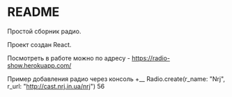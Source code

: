 # README

Простой сборник радио.
 
Проект создан React.

Посмотреть в работе можно по адресу - https://radio-show.herokuapp.com/
 
Пример добавления радио через консоль
+__
Radio.create(r_name: "Nrj", r_url: "http://cast.nrj.in.ua/nrj")
56
 
